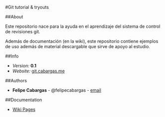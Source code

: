 #Git tutorial & tryouts

##About

Este repositorio nace para la ayuda en el aprendizaje del sistema de control de revisiones git.

Además de documentación (en la wiki), este repositorio contiene ejemplos de uso además de material descargable que sirve de apoyo al estudio.

##Info

- *Version:* **0.1**
- *Website:* [git.cabargas.me](http://git.cabargas.me)

##Authors

- **Felipe Cabargas** - @felipecabargas - [email](mailto:felipe.cabargas@gmail.com)

##Documentation

- [Wiki Pages](https://github.com/felipecabargas/git-tryouts/wiki/Inicio)